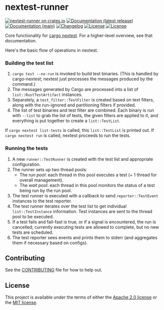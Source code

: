 # nextest-runner

[![nextest-runner on crates.io](https://img.shields.io/crates/v/nextest-runner)](https://crates.io/crates/nextest-runner)
[![Documentation (latest release)](https://img.shields.io/badge/docs-latest-brightgreen.svg)](https://docs.rs/nextest-runner/)
[![Documentation (main)](https://img.shields.io/badge/docs-main-purple)](https://nexte.st/rustdoc/nextest_runner/)
[![Changelog](https://img.shields.io/badge/changelog-latest-blue)](CHANGELOG.md)
[![License](https://img.shields.io/badge/license-Apache-green.svg)](LICENSE-APACHE)
[![License](https://img.shields.io/badge/license-MIT-green.svg)](LICENSE-MIT)

Core functionality for [cargo nextest](https://crates.io/crates/cargo-nextest). For a
higher-level overview, see that documentation.

Here's the basic flow of operations in nextest.

### Building the test list

1. `cargo test --no-run` is invoked to build test binaries. (This is handled by cargo-nextest;
   nextest just processes the messages produced by the command.)
2. The messages generated by Cargo are processed into a list of `list::RustTestArtifact`
   instances.
3. Separately, a `test_filter::TestFilter` is created based on text filters, along with the
   run-ignored and partitioning filters if provided.
4. The list of test binaries and test filter are combined. Each binary is run with `--list` to
   grab the list of tests, the given filters are applied to it, and everything is put together
   to create a `list::TestList`.

If `cargo nextest list-tests` is called, this `list::TestList` is printed out. If `cargo
nextest run` is called, nextest proceeds to run the tests.

### Running the tests

1. A new `runner::TestRunner` is created with the test list and appropriate configuration.
2. The runner sets up two thread pools:
    * The *run pool*: each thread in this pool executes a test (+ 1 thread for overall
      management).
    * The *wait pool*: each thread in this pool monitors the status of a test being run by the
      run pool.
3. The test runner is executed with a callback to send `reporter::TestEvent` instances to the
   test reporter.
4. The test runner iterates over the test list to get individual `list::TestInstance`
   information. Test instances are sent to the thread pool to be executed.
5. If a test fails and fail-fast is true, or if a signal is encountered, the run is cancelled;
   currently executing tests are allowed to complete, but no new tests are scheduled.
6. The test reporter sees events and prints them to stderr (and aggregates them if necessary
   based on configs).

## Contributing

See the [CONTRIBUTING](../CONTRIBUTING.md) file for how to help out.

## License

This project is available under the terms of either the [Apache 2.0 license](../LICENSE-APACHE) or
the [MIT license](../LICENSE-MIT).

<!--
README.md is generated from README.tpl by cargo readme. To regenerate, run from the repository root:

./scripts/regenerate-readmes.sh
-->
